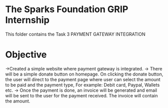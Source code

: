 # The Sparks Foundation  GRIP Internship
This folder contains the Task 3 PAYMENT GATEWAY INTEGRATION 

# Objective 
->Created a simple website where payment gateway is integrated.
-> There will be a simple donate button on homepage. On clicking
the donate button, the user will direct to the payment page where
user can select the amount to be paid and the payment type, 
For example:
Debit card, Paypal, Wallets etc.
-> Once the payment is done, an invoice will be generated and
email will be sent to the user for the payment received. The
invoice will contain the amount.
